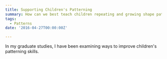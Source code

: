 ```yaml
---
title: Supporting Children's Patterning
summary: How can we best teach children repeating and growing shape patterns?
tags:
  - Patterns
date: '2016-04-27T00:00:00Z'

---
```


In my graduate studies, I have been examining ways to improve children's patterning skills.

